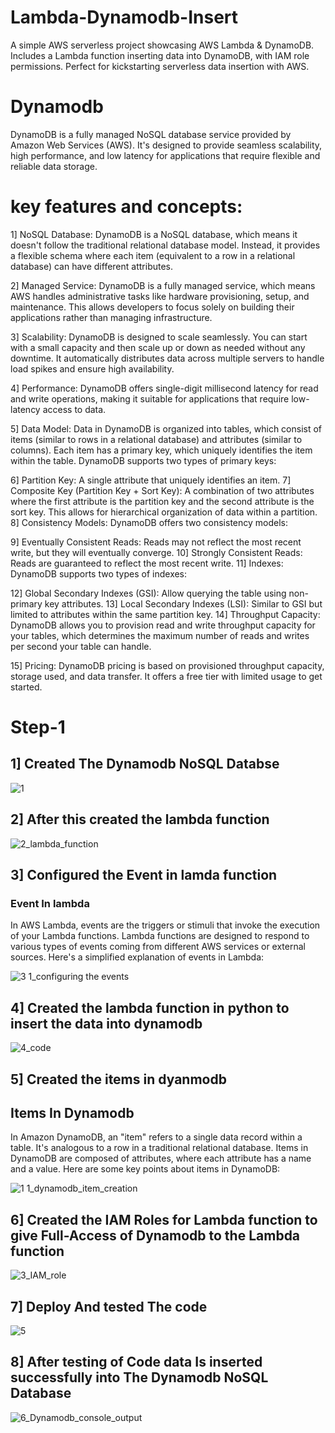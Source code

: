 # Lambda-Dynamodb-Insert
A simple AWS serverless project showcasing AWS Lambda &amp; DynamoDB. Includes a Lambda function inserting data into DynamoDB, with IAM role permissions. Perfect for kickstarting serverless data insertion with AWS.
# Dynamodb
DynamoDB is a fully managed NoSQL database service provided by Amazon Web Services (AWS). It's designed to provide seamless scalability, high performance, and low latency for applications that require flexible and reliable data storage.

# key features and concepts:

1] NoSQL Database: DynamoDB is a NoSQL database, which means it doesn't follow the traditional relational database model. Instead, it provides a flexible schema where each item (equivalent to a row in a relational database) can have different attributes.

2] Managed Service: DynamoDB is a fully managed service, which means AWS handles administrative tasks like hardware provisioning, setup, and maintenance. This allows developers to focus solely on building their applications rather than managing infrastructure.

3] Scalability: DynamoDB is designed to scale seamlessly. You can start with a small capacity and then scale up or down as needed without any downtime. It automatically distributes data across multiple servers to handle load spikes and ensure high availability.

4] Performance: DynamoDB offers single-digit millisecond latency for read and write operations, making it suitable for applications that require low-latency access to data.

5] Data Model: Data in DynamoDB is organized into tables, which consist of items (similar to rows in a relational database) and attributes (similar to columns). Each item has a primary key, which uniquely identifies the item within the table. DynamoDB supports two types of primary keys:

6] Partition Key: A single attribute that uniquely identifies an item.
7] Composite Key (Partition Key + Sort Key): A combination of two attributes where the first attribute is the partition key and the second attribute is the sort key. This allows for hierarchical organization of data within a partition.
8] Consistency Models: DynamoDB offers two consistency models:

9] Eventually Consistent Reads: Reads may not reflect the most recent write, but they will eventually converge.
10] Strongly Consistent Reads: Reads are guaranteed to reflect the most recent write.
11] Indexes: DynamoDB supports two types of indexes:

12] Global Secondary Indexes (GSI): Allow querying the table using non-primary key attributes.
13] Local Secondary Indexes (LSI): Similar to GSI but limited to attributes within the same partition key.
14] Throughput Capacity: DynamoDB allows you to provision read and write throughput capacity for your tables, which determines the maximum number of reads and writes per second your table can handle.

15] Pricing: DynamoDB pricing is based on provisioned throughput capacity, storage used, and data transfer. It offers a free tier with limited usage to get started.

# Step-1 

## 1] Created The Dynamodb NoSQL Databse 

![1](https://github.com/pranavsk313/Lambda_Dynamo_insert/assets/122976840/0ddae2ad-103b-47e7-b954-2c1b4b998128)


## 2] After this created the lambda function 

![2_lambda_function](https://github.com/pranavsk313/Lambda_Dynamo_insert/assets/122976840/c8fcaae1-ec79-40d7-989a-5420055038ca)


## 3] Configured the Event in lamda function 
  ### Event In lambda 

In AWS Lambda, events are the triggers or stimuli that invoke the execution of your Lambda functions. Lambda functions are designed to respond to various types of events coming from different AWS services or external sources. Here's a simplified explanation of events in Lambda:

![3 1_configuring the events](https://github.com/pranavsk313/Lambda_Dynamo_insert/assets/122976840/ed53cfa4-462e-4786-9bb8-f42ccad3ebc9)

## 4]  Created the lambda function in python to insert the data into dynamodb 

![4_code](https://github.com/pranavsk313/Lambda_Dynamo_insert/assets/122976840/2d59dda4-b75b-4cec-9aee-12094123215a)

## 5] Created the items in dyanmodb 

## Items In Dynamodb

In Amazon DynamoDB, an "item" refers to a single data record within a table. It's analogous to a row in a traditional relational database. Items in DynamoDB are composed of attributes, where each attribute has a name and a value. Here are some key points about items in DynamoDB:

![1 1_dynamodb_item_creation](https://github.com/pranavsk313/Lambda_Dynamo_insert/assets/122976840/b9fff8d5-00e6-43f9-ad2c-08c0030dc38f)


## 6] Created the IAM Roles for Lambda function to give Full-Access of Dynamodb to the Lambda function 

![3_IAM_role](https://github.com/pranavsk313/Lambda_Dynamo_insert/assets/122976840/1a75e2b5-ff0b-42ce-bd2a-e2518b4cbbec)


## 7] Deploy And tested The code 

![5](https://github.com/pranavsk313/Lambda_Dynamo_insert/assets/122976840/238843c6-cccf-448e-b317-ddc8bbfe2aa3)


## 8] After testing of Code data Is inserted successfully into The Dynamodb NoSQL Database

![6_Dynamodb_console_output](https://github.com/pranavsk313/Lambda_Dynamo_insert/assets/122976840/5594050c-3462-4bd8-858a-017ee149d63d)





